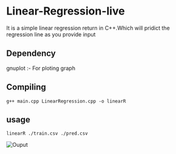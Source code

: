 # Linear-Regression-live
It is a simple linear regression return in C++.Which will pridict the regression line as you provide input

## Dependency 
gnuplot :- For ploting graph

## Compiling 
```
g++ main.cpp LinearRegression.cpp -o linearR
```

## usage
```
linearR ./train.csv ./pred.csv
```

![Ouput](https://github.com/Master52/Linear-Regression-live/ouput.gif)
